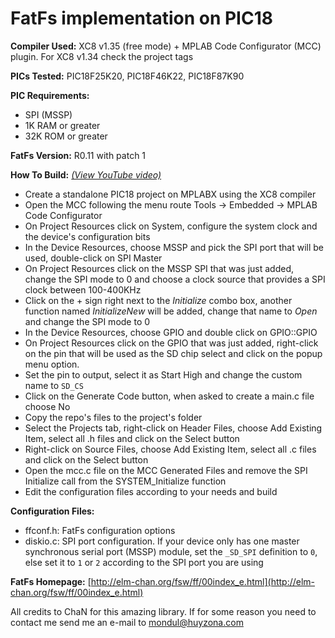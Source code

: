 # FatFs implementation on PIC18

**Compiler Used:** XC8 v1.35 (free mode) + MPLAB Code Configurator (MCC) plugin. For XC8 v1.34 check the project tags

**PICs Tested:** PIC18F25K20, PIC18F46K22, PIC18F87K90

**PIC Requirements:**
* SPI (MSSP)
* 1K RAM or greater
* 32K ROM or greater

**FatFs Version:** R0.11 with patch 1

**How To Build:** [*(View YouTube video)*](https://www.youtube.com/watch?v=4b3vXYBXhSQ)
* Create a standalone PIC18 project on MPLABX using the XC8 compiler
* Open the MCC following the menu route Tools -> Embedded -> MPLAB Code Configurator
* On Project Resources click on System, configure the system clock and the device's configuration bits
* In the Device Resources, choose MSSP and pick the SPI port that will be used, double-click on SPI Master
* On Project Resources click on the MSSP SPI that was just added, change the SPI mode to 0 and choose a clock source that provides a SPI clock between 100-400KHz
* Click on the + sign right next to the *Initialize* combo box, another function named *InitializeNew* will be added, change that name to *Open* and change the SPI mode to 0
* In the Device Resources, choose GPIO and double click on GPIO::GPIO
* On Project Resources click on the GPIO that was just added, right-click on the pin that will be used as the SD chip select and click on the popup menu option.
* Set the pin to output, select it as Start High and change the custom name to `SD_CS`
* Click on the Generate Code button, when asked to create a main.c file choose No
* Copy the repo's files to the project's folder
* Select the Projects tab, right-click on Header Files, choose Add Existing Item, select all .h files and click on the Select button
* Right-click on Source Files, choose Add Existing Item, select all .c files and click on the Select button
* Open the mcc.c file on the MCC Generated Files and remove the SPI Initialize call from the SYSTEM_Initialize function
* Edit the configuration files according to your needs and build

**Configuration Files:**
* ffconf.h: FatFs configuration options
* diskio.c: SPI port configuration. If your device only has one master synchronous serial port (MSSP) module, set the `_SD_SPI` definition to `0`, else set it to `1` or `2` according to the SPI port you are using

**FatFs Homepage:** [http://elm-chan.org/fsw/ff/00index_e.html](http://elm-chan.org/fsw/ff/00index_e.html)

All credits to ChaN for this amazing library. If for some reason you need to contact me send me an e-mail to [mondul@huyzona.com](mailto:mondul@huyzona.com)
